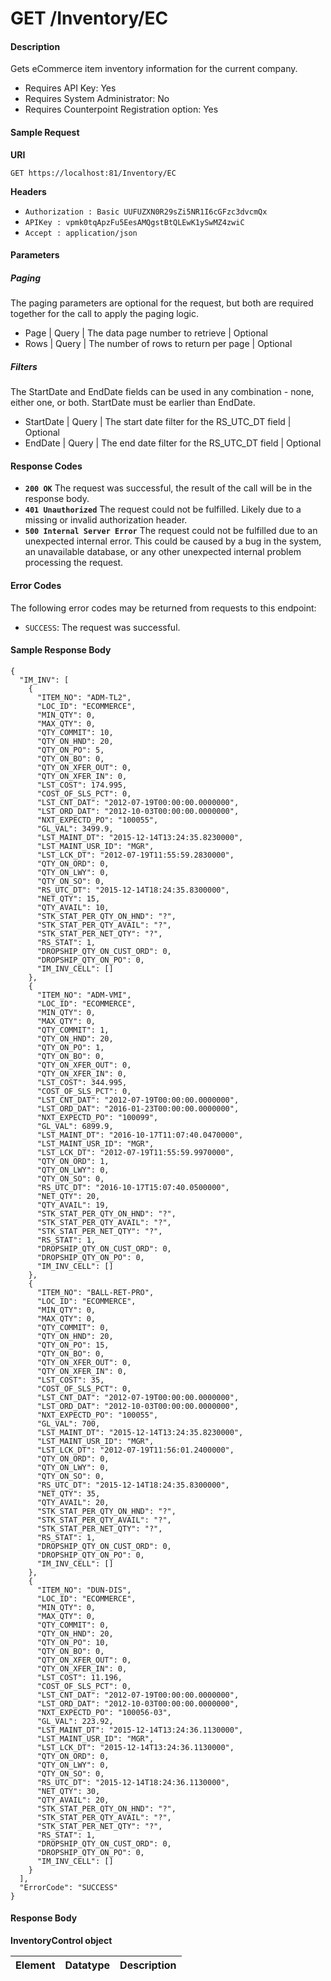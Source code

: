 
# GET /Inventory/EC

#### Description
Gets eCommerce item inventory information for the current company.

- Requires API Key: Yes
- Requires System Administrator: No
- Requires Counterpoint Registration option: Yes

#### Sample Request

**URI**

`GET https://localhost:81/Inventory/EC`

**Headers**
- `Authorization : Basic UUFUZXN0R29sZi5NR1I6cGFzc3dvcmQx`
- `APIKey : vpmk0tqApzFu5EesAMQgstBtQLEwK1ySwMZ4zwiC`
- `Accept : application/json`

#### Parameters
##### Paging
The paging parameters are optional for the request, but both are required together for the call to apply the paging logic.
- Page | Query | The data page number to retrieve | Optional
- Rows | Query | The number of rows to return per page | Optional

##### Filters
The StartDate and EndDate fields can be used in any combination - none, either one, or both.  StartDate must be earlier than EndDate.
- StartDate | Query | The start date filter for the RS_UTC_DT field | Optional
- EndDate | Query | The end date filter for the RS_UTC_DT field | Optional

#### Response Codes
- **<code>200 OK</code>** The request was successful, the result of the call will be in the response body.
- **<code>401 Unauthorized</code>** The request could not be fulfilled. Likely due to a missing or invalid authorization header.
- **<code>500 Internal Server Error</code>** The request could not be fulfilled due to an unexpected internal error. This could be caused by a bug in the system, an unavailable database, or any other unexpected internal problem processing the request.
 
#### Error Codes
The following error codes may be returned from requests to this endpoint:
- `SUCCESS`: The request was successful.


#### Sample Response Body
```
{
  "IM_INV": [
    {
      "ITEM_NO": "ADM-TL2",
      "LOC_ID": "ECOMMERCE",
      "MIN_QTY": 0,
      "MAX_QTY": 0,
      "QTY_COMMIT": 10,
      "QTY_ON_HND": 20,
      "QTY_ON_PO": 5,
      "QTY_ON_BO": 0,
      "QTY_ON_XFER_OUT": 0,
      "QTY_ON_XFER_IN": 0,
      "LST_COST": 174.995,
      "COST_OF_SLS_PCT": 0,
      "LST_CNT_DAT": "2012-07-19T00:00:00.0000000",
      "LST_ORD_DAT": "2012-10-03T00:00:00.0000000",
      "NXT_EXPECTD_PO": "100055",
      "GL_VAL": 3499.9,
      "LST_MAINT_DT": "2015-12-14T13:24:35.8230000",
      "LST_MAINT_USR_ID": "MGR",
      "LST_LCK_DT": "2012-07-19T11:55:59.2830000",
      "QTY_ON_ORD": 0,
      "QTY_ON_LWY": 0,
      "QTY_ON_SO": 0,
      "RS_UTC_DT": "2015-12-14T18:24:35.8300000",
      "NET_QTY": 15,
      "QTY_AVAIL": 10,
      "STK_STAT_PER_QTY_ON_HND": "?",
      "STK_STAT_PER_QTY_AVAIL": "?",
      "STK_STAT_PER_NET_QTY": "?",
      "RS_STAT": 1,
      "DROPSHIP_QTY_ON_CUST_ORD": 0,
      "DROPSHIP_QTY_ON_PO": 0,
      "IM_INV_CELL": []
    },
    {
      "ITEM_NO": "ADM-VMI",
      "LOC_ID": "ECOMMERCE",
      "MIN_QTY": 0,
      "MAX_QTY": 0,
      "QTY_COMMIT": 1,
      "QTY_ON_HND": 20,
      "QTY_ON_PO": 1,
      "QTY_ON_BO": 0,
      "QTY_ON_XFER_OUT": 0,
      "QTY_ON_XFER_IN": 0,
      "LST_COST": 344.995,
      "COST_OF_SLS_PCT": 0,
      "LST_CNT_DAT": "2012-07-19T00:00:00.0000000",
      "LST_ORD_DAT": "2016-01-23T00:00:00.0000000",
      "NXT_EXPECTD_PO": "100099",
      "GL_VAL": 6899.9,
      "LST_MAINT_DT": "2016-10-17T11:07:40.0470000",
      "LST_MAINT_USR_ID": "MGR",
      "LST_LCK_DT": "2012-07-19T11:55:59.9970000",
      "QTY_ON_ORD": 1,
      "QTY_ON_LWY": 0,
      "QTY_ON_SO": 0,
      "RS_UTC_DT": "2016-10-17T15:07:40.0500000",
      "NET_QTY": 20,
      "QTY_AVAIL": 19,
      "STK_STAT_PER_QTY_ON_HND": "?",
      "STK_STAT_PER_QTY_AVAIL": "?",
      "STK_STAT_PER_NET_QTY": "?",
      "RS_STAT": 1,
      "DROPSHIP_QTY_ON_CUST_ORD": 0,
      "DROPSHIP_QTY_ON_PO": 0,
      "IM_INV_CELL": []
    },
    {
      "ITEM_NO": "BALL-RET-PRO",
      "LOC_ID": "ECOMMERCE",
      "MIN_QTY": 0,
      "MAX_QTY": 0,
      "QTY_COMMIT": 0,
      "QTY_ON_HND": 20,
      "QTY_ON_PO": 15,
      "QTY_ON_BO": 0,
      "QTY_ON_XFER_OUT": 0,
      "QTY_ON_XFER_IN": 0,
      "LST_COST": 35,
      "COST_OF_SLS_PCT": 0,
      "LST_CNT_DAT": "2012-07-19T00:00:00.0000000",
      "LST_ORD_DAT": "2012-10-03T00:00:00.0000000",
      "NXT_EXPECTD_PO": "100055",
      "GL_VAL": 700,
      "LST_MAINT_DT": "2015-12-14T13:24:35.8230000",
      "LST_MAINT_USR_ID": "MGR",
      "LST_LCK_DT": "2012-07-19T11:56:01.2400000",
      "QTY_ON_ORD": 0,
      "QTY_ON_LWY": 0,
      "QTY_ON_SO": 0,
      "RS_UTC_DT": "2015-12-14T18:24:35.8300000",
      "NET_QTY": 35,
      "QTY_AVAIL": 20,
      "STK_STAT_PER_QTY_ON_HND": "?",
      "STK_STAT_PER_QTY_AVAIL": "?",
      "STK_STAT_PER_NET_QTY": "?",
      "RS_STAT": 1,
      "DROPSHIP_QTY_ON_CUST_ORD": 0,
      "DROPSHIP_QTY_ON_PO": 0,
      "IM_INV_CELL": []
    },
    {
      "ITEM_NO": "DUN-DIS",
      "LOC_ID": "ECOMMERCE",
      "MIN_QTY": 0,
      "MAX_QTY": 0,
      "QTY_COMMIT": 0,
      "QTY_ON_HND": 20,
      "QTY_ON_PO": 10,
      "QTY_ON_BO": 0,
      "QTY_ON_XFER_OUT": 0,
      "QTY_ON_XFER_IN": 0,
      "LST_COST": 11.196,
      "COST_OF_SLS_PCT": 0,
      "LST_CNT_DAT": "2012-07-19T00:00:00.0000000",
      "LST_ORD_DAT": "2012-10-03T00:00:00.0000000",
      "NXT_EXPECTD_PO": "100056-03",
      "GL_VAL": 223.92,
      "LST_MAINT_DT": "2015-12-14T13:24:36.1130000",
      "LST_MAINT_USR_ID": "MGR",
      "LST_LCK_DT": "2015-12-14T13:24:36.1130000",
      "QTY_ON_ORD": 0,
      "QTY_ON_LWY": 0,
      "QTY_ON_SO": 0,
      "RS_UTC_DT": "2015-12-14T18:24:36.1130000",
      "NET_QTY": 30,
      "QTY_AVAIL": 20,
      "STK_STAT_PER_QTY_ON_HND": "?",
      "STK_STAT_PER_QTY_AVAIL": "?",
      "STK_STAT_PER_NET_QTY": "?",
      "RS_STAT": 1,
      "DROPSHIP_QTY_ON_CUST_ORD": 0,
      "DROPSHIP_QTY_ON_PO": 0,
      "IM_INV_CELL": []
    }
  ],
  "ErrorCode": "SUCCESS"
}
```

#### Response Body

**InventoryControl object**

Element | Datatype | Description
------- | -------- | -----------
